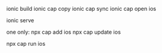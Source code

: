 ionic build
ionic cap copy
ionic cap sync
ionic cap open ios

ionic serve 

one only:
npx cap add ios
npx cap update ios

npx cap run ios
